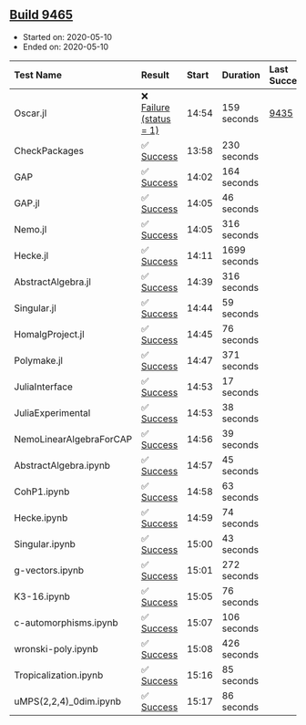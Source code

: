 ## [Build 9465](https://oscarci.mathematik.uni-kl.de/job/oscar/9465/)

* Started on: 2020-05-10
* Ended on: 2020-05-10

| Test Name    | Result | Start | Duration | Last Success | First Failure |
|:-------------|:-------|:------|:---------|:-------------|:--------------|
| Oscar.jl | ❌ [Failure (status = 1)](https://oscarci.mathematik.uni-kl.de/job/oscar/9465/artifact/logs/build-9465/Oscar.jl.log) | 14:54 | 159 seconds | [9435](https://oscarci.mathematik.uni-kl.de/job/oscar/9435/) | [9436](https://oscarci.mathematik.uni-kl.de/job/oscar/9436/) |
| CheckPackages | ✅ [Success](https://oscarci.mathematik.uni-kl.de/job/oscar/9465/artifact/logs/build-9465/CheckPackages.log) | 13:58 | 230 seconds |  |  |
| GAP | ✅ [Success](https://oscarci.mathematik.uni-kl.de/job/oscar/9465/artifact/logs/build-9465/GAP.log) | 14:02 | 164 seconds |  |  |
| GAP.jl | ✅ [Success](https://oscarci.mathematik.uni-kl.de/job/oscar/9465/artifact/logs/build-9465/GAP.jl.log) | 14:05 | 46 seconds |  |  |
| Nemo.jl | ✅ [Success](https://oscarci.mathematik.uni-kl.de/job/oscar/9465/artifact/logs/build-9465/Nemo.jl.log) | 14:05 | 316 seconds |  |  |
| Hecke.jl | ✅ [Success](https://oscarci.mathematik.uni-kl.de/job/oscar/9465/artifact/logs/build-9465/Hecke.jl.log) | 14:11 | 1699 seconds |  |  |
| AbstractAlgebra.jl | ✅ [Success](https://oscarci.mathematik.uni-kl.de/job/oscar/9465/artifact/logs/build-9465/AbstractAlgebra.jl.log) | 14:39 | 316 seconds |  |  |
| Singular.jl | ✅ [Success](https://oscarci.mathematik.uni-kl.de/job/oscar/9465/artifact/logs/build-9465/Singular.jl.log) | 14:44 | 59 seconds |  |  |
| HomalgProject.jl | ✅ [Success](https://oscarci.mathematik.uni-kl.de/job/oscar/9465/artifact/logs/build-9465/HomalgProject.jl.log) | 14:45 | 76 seconds |  |  |
| Polymake.jl | ✅ [Success](https://oscarci.mathematik.uni-kl.de/job/oscar/9465/artifact/logs/build-9465/Polymake.jl.log) | 14:47 | 371 seconds |  |  |
| JuliaInterface | ✅ [Success](https://oscarci.mathematik.uni-kl.de/job/oscar/9465/artifact/logs/build-9465/JuliaInterface.log) | 14:53 | 17 seconds |  |  |
| JuliaExperimental | ✅ [Success](https://oscarci.mathematik.uni-kl.de/job/oscar/9465/artifact/logs/build-9465/JuliaExperimental.log) | 14:53 | 38 seconds |  |  |
| NemoLinearAlgebraForCAP | ✅ [Success](https://oscarci.mathematik.uni-kl.de/job/oscar/9465/artifact/logs/build-9465/NemoLinearAlgebraForCAP.log) | 14:56 | 39 seconds |  |  |
| AbstractAlgebra.ipynb | ✅ [Success](https://oscarci.mathematik.uni-kl.de/job/oscar/9465/artifact/logs/build-9465/AbstractAlgebra.ipynb.log) | 14:57 | 45 seconds |  |  |
| CohP1.ipynb | ✅ [Success](https://oscarci.mathematik.uni-kl.de/job/oscar/9465/artifact/logs/build-9465/CohP1.ipynb.log) | 14:58 | 63 seconds |  |  |
| Hecke.ipynb | ✅ [Success](https://oscarci.mathematik.uni-kl.de/job/oscar/9465/artifact/logs/build-9465/Hecke.ipynb.log) | 14:59 | 74 seconds |  |  |
| Singular.ipynb | ✅ [Success](https://oscarci.mathematik.uni-kl.de/job/oscar/9465/artifact/logs/build-9465/Singular.ipynb.log) | 15:00 | 43 seconds |  |  |
| g-vectors.ipynb | ✅ [Success](https://oscarci.mathematik.uni-kl.de/job/oscar/9465/artifact/logs/build-9465/g-vectors.ipynb.log) | 15:01 | 272 seconds |  |  |
| K3-16.ipynb | ✅ [Success](https://oscarci.mathematik.uni-kl.de/job/oscar/9465/artifact/logs/build-9465/K3-16.ipynb.log) | 15:05 | 76 seconds |  |  |
| c-automorphisms.ipynb | ✅ [Success](https://oscarci.mathematik.uni-kl.de/job/oscar/9465/artifact/logs/build-9465/c-automorphisms.ipynb.log) | 15:07 | 106 seconds |  |  |
| wronski-poly.ipynb | ✅ [Success](https://oscarci.mathematik.uni-kl.de/job/oscar/9465/artifact/logs/build-9465/wronski-poly.ipynb.log) | 15:08 | 426 seconds |  |  |
| Tropicalization.ipynb | ✅ [Success](https://oscarci.mathematik.uni-kl.de/job/oscar/9465/artifact/logs/build-9465/Tropicalization.ipynb.log) | 15:16 | 85 seconds |  |  |
| uMPS(2,2,4)_0dim.ipynb | ✅ [Success](https://oscarci.mathematik.uni-kl.de/job/oscar/9465/artifact/logs/build-9465/uMPS-2-2-4-_0dim.ipynb.log) | 15:17 | 86 seconds |  |  |

